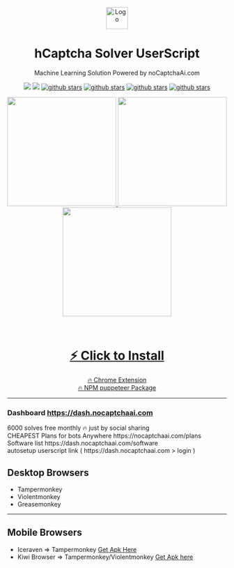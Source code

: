 <div align="center">
<img src="https://avatars.githubusercontent.com/u/110127579?s=200&v=4" alt="Logo" width="50" />
<br />
<h1>hCaptcha Solver UserScript </h1>
<p>Machine Learning Solution Powered by noCaptchaAi.com</p>


<p>
<a href="https://t.me/noCaptchaAi" target="_blank"><img src="https://img.shields.io/badge/Telegram-2CA5E0?style=for-the-badge&logo=telegram&logoColor=white"></a>
<a href="https://discord.gg/E7FfzhZqzA" target="_blank"><img src="https://img.shields.io/badge/Discord-7289DA?style=for-the-badge&logo=discord&logoColor=white"></a>
<a href="https://github.com/shimuldn/hCaptchaSolverApi/"><img alt="github stars" src="https://img.shields.io/github/stars/shimuldn/hCaptchaSolverApi?style=for-the-badge"></a>
<a href="https://github.com/shimuldn/hCaptchaSolverApi/"><img alt="github stars" src="https://img.shields.io/npm/v/nocaptchaai-puppeteer?label=npm-puppeteer-solver&style=for-the-badge"></a>
<a href="https://github.com/shimuldn/hCaptchaSolverApi/"><img alt="github stars" src="https://img.shields.io/npm/v/nocaptchasolver?label=npm-selenium-solver&style=for-the-badge"></a>
<a href="https://greasyfork.org/en/scripts/454941-nocaptchaai-hcaptcha-solver"><img alt="github stars" src="https://user-images.githubusercontent.com/4178343/202253849-adb3f27a-24cf-444e-916c-2e58cba00362.png">
</p>

<p>
<img src="https://user-images.githubusercontent.com/38348819/227741346-3dbf91ab-ffca-4bfa-a975-38d5cccc2ea3.png" width="250" />
<img src="https://user-images.githubusercontent.com/38348819/227741358-cfed0050-879c-47e2-b0b6-54cecbab5a00.png" width="250" />
<img src="https://user-images.githubusercontent.com/38348819/219877336-b1fb2388-d8bc-4ddc-b26b-fc9df36042df.png" width="250" />
</p>
<br />

<h1><a target="_blank"  href="https://github.com/noCaptchaAi/hCaptchaSolver.user.js/raw/main/hCaptchaSolver.user.js">⚡ Click to Install</a></h1>

<a target="_blank" href="https://github.com/noCaptchaAi/noCaptcha_extension">🔥 Chrome Extension</a> <br />
<a target="_blank" href="https://github.com/noCaptchaAi/nocaptchaai-puppeteer">🔥 NPM puppeteer Package</a>
</div>


-----

### Dashboard https://dash.nocaptchaai.com

<p align="left">
6000 solves free monthly 🔥 just by social sharing <br />
CHEAPEST Plans for bots Anywhere https://nocaptchaai.com/plans <br />
Software list https://dash.nocaptchaai.com/software <br />
autosetup userscript link ( https://dash.nocaptchaai.com > login )
</p>


## Desktop Browsers

- Tampermonkey
- Violentmonkey
- Greasemonkey

-----
## Mobile Browsers

- Iceraven => Tampermonkey [Get Apk Here](https://github.com/fork-maintainers/iceraven-browser)
- Kiwi Browser => Tampermonkey/Violentmonkey [Get Apk here](https://kiwibrowser.com/)
